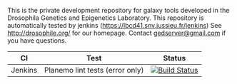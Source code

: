 This is the private development repository for galaxy tools developed in the Drosophila Genetics and Epigenetics Laboratory.
This repository is automatically tested by jenkins (https://lbcd41.snv.jussieu.fr/jenkins)
See http://drosophile.org/ for our homepage.
Contact gedserver@gmail.com if you have questions.

CI      | Test                            |  Status
------- |-------------------------------- | -------
Jenkins | Planemo lint tests (error only) | [![Build Status](https://lbcd41.snv.jussieu.fr/jenkins/buildStatus/icon?job=bitbucket-test)](https://lbcd41.snv.jussieu.fr/jenkins/job/bitbucket-test/)

